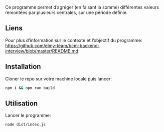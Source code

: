 Ce programme permet d’agréger (en faisant la somme) différentes valeurs remontées par plusieurs centrales, sur une période définie.

## Liens

Pour plus d’information sur le contexte et l’objectif du programme: \
https://github.com/elmy-team/bcm-backend-interview/blob/master/README.md

## Installation

Cloner le repo sur votre machine locale puis lancer:
```bash
npm i && npm run build
```

## Utilisation

Lancer le programme:
```bash
node dist/index.js
```
